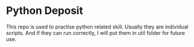 # Python Deposit

This repo is used to practise python related skill. Usually they are individual scripts. And if they can run correctly, I will put them in util folder for future use.